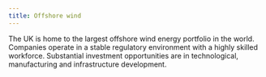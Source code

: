```yaml
---
title: Offshore wind
---
```

The UK is home to the largest offshore wind energy portfolio in the world. Companies operate in a stable regulatory environment with a highly skilled workforce. Substantial investment opportunities are in technological, manufacturing and infrastructure development. 
